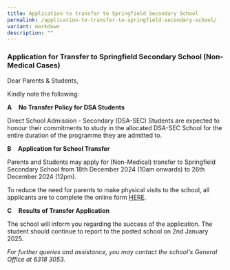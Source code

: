 ```yaml
---
title: Application to transfer to Springfield Secondary School
permalink: /application-to-transfer-to-springfield-secondary-school/
variant: markdown
description: ""
---
```

### Application for Transfer to Springfield Secondary School (Non-Medical Cases)

Dear Parents & Students,  
  
Kindly note the following:  

**A**    **No Transfer Policy for DSA Students**

Direct School Admission - Secondary (DSA-SEC) Students are expected to honour their commitments to study in the allocated DSA-SEC School for the entire duration of the programme they are admitted to. 

**B**    **Application for School Transfer**

Parents and Students may apply for (Non-Medical) transfer to Springfield Secondary School from 18th December 2024 (10am onwards) to 26th December 2024 (12pm).

To reduce the need for parents to make physical visits to the school, all applicants are to complete the online form [HERE](https://form.gov.sg/675f083d116e665dd9c9e9db).

**C**    **Results of Transfer Application**

The school will inform you regarding the success of the application. The student should continue to report to the posted school on 2nd January 2025.
  
_For further queries and assistance, you may contact the school's General Office at 6318 3053._